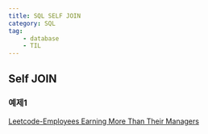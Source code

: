 ```yaml
---
title: SQL SELF JOIN
category: SQL
tag:
	- database
	- TIL
---
```


## Self JOIN

### 예제1

[Leetcode-Employees Earning More Than Their Managers](https://leetcode.com/problems/employees-earning-more-than-their-managers/)